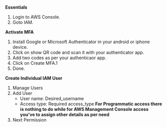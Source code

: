 **Essentials**
1.  Login to AWS Console.
2.  Goto IAM.

**Activate MFA**
1.  Install Google or Microsoft Authenticator in your android or iphone device.
2.  Click on show QR code and scan it with your authenticator app.
3.  Add two codes as per your authenticaor app.
4.  Click on Create MFA.1
5.  Done.

**Create Individual IAM User**
1.  Manage Users
2.  Add User  
    * User name: Desired_username
    * Access type: Required access_type 
    **For Programmatic access there is nothing to do while for AWS Management Console access you've to assign other details as per need**
3.  Next Permission
    
